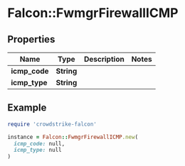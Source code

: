 # Falcon::FwmgrFirewallICMP

## Properties

| Name | Type | Description | Notes |
| ---- | ---- | ----------- | ----- |
| **icmp_code** | **String** |  |  |
| **icmp_type** | **String** |  |  |

## Example

```ruby
require 'crowdstrike-falcon'

instance = Falcon::FwmgrFirewallICMP.new(
  icmp_code: null,
  icmp_type: null
)
```

